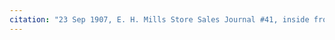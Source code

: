```yaml
---
citation: "23 Sep 1907, E. H. Mills Store Sales Journal #41, inside front cover, digital photograph of book owned by Brooktondale collector."
---
```


